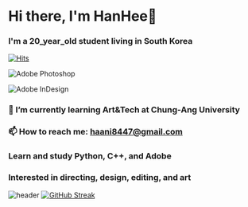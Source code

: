 # Hi there, I'm HanHee👋 
### I'm a 20_year_old student living in South Korea

[![Hits](https://hits.seeyoufarm.com/api/count/incr/badge.svg?url=https%3A%2F%2Fgithub.com%2Fgjbae1212%2Fhit-counter&count_bg=%23EF76FF&title_bg=%23FFEE00&icon=&icon_color=%23E7E7E7&title=hits&edge_flat=false)](https://hits.seeyoufarm.com)

![Adobe Photoshop](https://img.shields.io/badge/adobe%20photoshop-%2331A8FF.svg?style=for-the-badge&logo=adobe%20photoshop&logoColor=white)

![Adobe InDesign](https://img.shields.io/badge/Adobe%20InDesign-49021F?style=for-the-badge&logo=adobeindesign&logoColor=white)

### 🌱 I’m currently learning Art&Tech at Chung-Ang University
### 📫 How to reach me: haani8447@gmail.com
### Learn and study Python, C++, and Adobe
### Interested in directing, design, editing, and art
<!--
**gksgml/gksgml** is a ✨ _special_ ✨ repository because its `README.md` (this file) appears on your GitHub profile.

Here are some ideas to get you started:



-->

![header](https://capsule-render.vercel.app/api?type=waving&color=0:EEFF00,100:a82da8&height=300&section=header&text=%20HanHee&fontSize=60)
[![GitHub Streak](https://streak-stats.demolab.com?user=gksgml&theme=modern-lilac2)](https://git.io/streak-stats)


